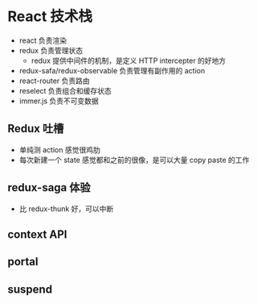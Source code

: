 # React 技术栈

- react 负责渲染
- redux 负责管理状态
  - redux 提供中间件的机制，是定义 HTTP intercepter 的好地方
- redux-safa/redux-observable 负责管理有副作用的 action
- react-router 负责路由
- reselect 负责组合和缓存状态
- immer.js 负责不可变数据


## Redux 吐槽
- 单纯测 action 感觉很鸡肋
- 每次新建一个 state 感觉都和之前的很像，是可以大量 copy paste 的工作


## redux-saga 体验
- 比 redux-thunk 好，可以中断


## context API
## portal
## suspend